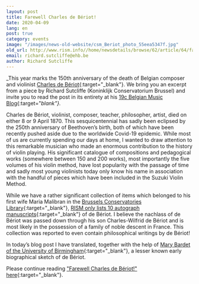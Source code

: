```yaml
---
layout: post
title: Farewell Charles de Bériot!
date: 2020-04-09
lang: en
post: true
category: events
image: "/images/news-old-website/csm_Beriot_photo_55eea5347f.jpg"
old_url: http://www.rism.info//home/newsdetails/browse/62/article/64/farewell-charles-de-beriot.html
email: richard.sutcliffe@ehb.be
author: Richard Sutcliffe
---
```



_This year marks the 150th anniversary of the death of Belgian composer and violinist [Charles de Bériot](https://opac.rism.info/search?View=rism&author=Charles+de+B%C3%A9riot){:target="_blank"}. We bring you an excerpt from a piece by Richard Sutcliffe (Koninklijk Conservatorium Brussel) and invite you to read the post in its entirety at his [19c Belgian Music Blog](https://19cbelgian.music.blog/2020/04/07/farewell-charles-de-beriot/){:target="_blank"}._

Charles de Bériot, violinist, composer, teacher, philosopher, artist, died on either 8 or 9 April 1870. This sesquicentennial has sadly been eclipsed by the 250th anniversary of Beethoven’s birth, both of which have been recently pushed aside due to the worldwide Covid-19 epidemic. While most of us are currently spending our days at home, I wanted to draw attention to this remarkable musician who made an enormous contribution to the history of violin playing. His significant catalogue of compositions and pedagogical works (somewhere between 150 and 200 works), most importantly the five volumes of his violin method, have lost popularity with the passage of time and sadly most young violinists today only know his name in association with the handful of pieces which have been included in the Suzuki Violin Method.

While we have a rather significant collection of items which belonged to his first wife Maria Malibran in the [Brussels Conservatories Library](https://en.wikipedia.org/wiki/Maria_Malibran_fund){:target="_blank"}, [RISM only lists 10 autograph manuscripts](https://opac.rism.info/search?View=rism&author=Charles+de+B%C3%A9riot){:target="_blank"} of de Bériot. I believe the nachlass of de Bériot was passed down through his son Charles-Wilfrid de Bériot and is most likely in the possession of a family of noble descent in France. This collection was reported to even contain philosophical writings by de Bériot!

In today’s blog post I have translated, together with the help of [Mary Bardet of the University of Birmingham](https://fr.linkedin.com/in/mary-bardet-2117ba105){:target="_blank"}, a lesser known early biographical sketch of de Bériot.

Please continue reading ["Farewell Charles de Bériot!" here](https://19cbelgian.music.blog/2020/04/07/farewell-charles-de-beriot/){:target="_blank"}.

<script type="text/javascript">var switchTo5x=true;</script><script type="text/javascript" src="http://w.sharethis.com/button/buttons.js"></script><script type="text/javascript">stLight.options({publisher: "9b601438-1ce1-49d8-bfd7-9cff5df54c17", doNotHash: false, doNotCopy: false, hashAddressBar: false});</script>